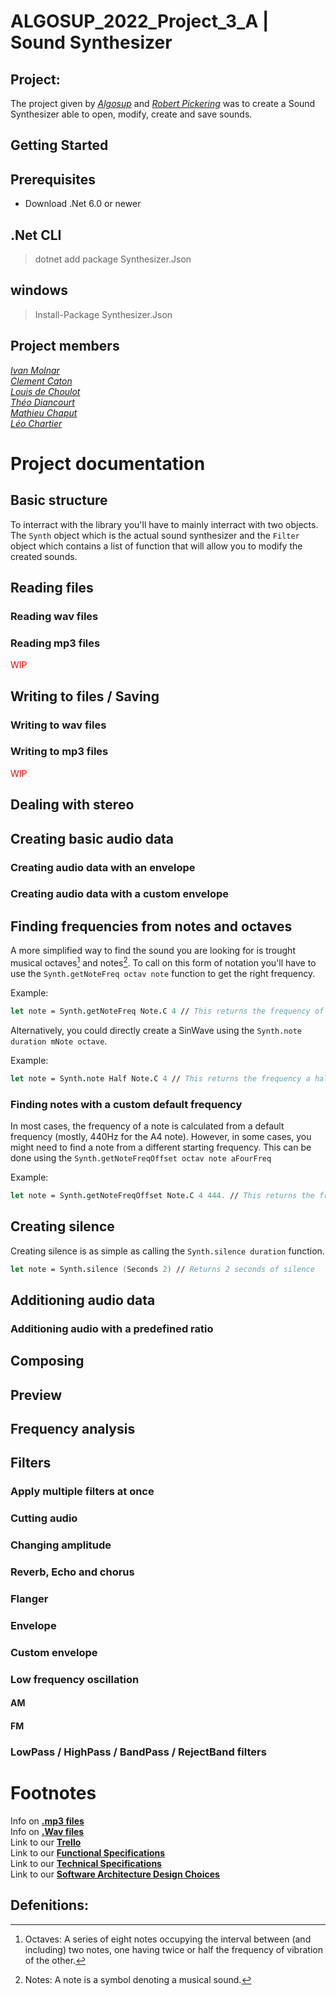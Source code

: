# ALGOSUP_2022_Project_3_A | Sound Synthesizer

## **Project:**

The project given by [*Algosup*](https://www.algosup.com/fr/index.html) and [*Robert Pickering*](https://github.com/robertpi) was to create a Sound Synthesizer able to open, modify, create and save sounds.

## **Getting Started**

## Prerequisites

- Download .Net 6.0 or newer

## .Net CLI

> dotnet add package Synthesizer.Json

## windows

> Install-Package Synthesizer.Json

## **Project members**

[*Ivan Molnar*](https://github.com/ivan-molnar) <br>
[*Clement Caton*](https://github.com/ClementCaton) <br>
[*Louis de Choulot*](https://github.com/Louis-de-Lavenne-de-Choulot) <br>
[*Théo Diancourt*](https://github.com/TheoDct) <br>
[*Mathieu Chaput*](https://github.com/Chaput-Mathieu) <br>
[*Léo Chartier*](https://github.com/leo-chartier)



# Project documentation

## Basic structure

To interract with the library you'll have to mainly interract with two objects.
The ``Synth`` object which is the actual sound synthesizer and the ``Filter`` object which contains a list of function that will allow you to modify the created sounds.

## Reading files

### Reading wav files



### Reading mp3 files
<span style="color: red;">WIP</span>

## Writing to files / Saving

### Writing to wav files
### Writing to mp3 files
<span style="color: red;">WIP</span>

## Dealing with stereo

## Creating basic audio data
### Creating audio data with an envelope
### Creating audio data with a custom envelope

## Finding frequencies from notes and octaves

A more simplified way to find the sound you are looking for is trought musical octaves[^1] and notes[^2].
To call on this form of notation you'll have to use the ``Synth.getNoteFreq octav note`` function to get the right frequency.

Example: 
```fs
let note = Synth.getNoteFreq Note.C 4 // This returns the frequency of the C4 note
```

Alternatively, you could directly create a SinWave using the ``Synth.note duration mNote octave``.

Example:
```fs
let note = Synth.note Half Note.C 4 // This returns the frequency a half duration of the C4 note
```

### Finding notes with a custom default frequency

In most cases, the frequency of a note is calculated from a default frequency (mostly, 440Hz for the A4 note).
However, in some cases, you might need to find a note from a different starting frequency.
This can be done using the ``Synth.getNoteFreqOffset octav note aFourFreq``

Example:
```fs
let note = Synth.getNoteFreqOffset Note.C 4 444. // This returns the frequency of the C4 note calculated from the starting point 444Hz at the A4 note
```

## Creating silence

Creating silence is as simple as calling the ``Synth.silence duration`` function.
```fs
let note = Synth.silence (Seconds 2) // Returns 2 seconds of silence
```

## Additioning audio data
### Additioning audio with a predefined ratio
## Composing

## Preview
## Frequency analysis


## Filters
### Apply multiple filters at once

### Cutting audio
### Changing amplitude

### Reverb, Echo and chorus
### Flanger

### Envelope
### Custom envelope

### Low frequency oscillation
#### AM
#### FM

### LowPass / HighPass / BandPass / RejectBand filters


# Footnotes

Info on [**.mp3 files**](https://github.com/ClementCaton/ALGOSUP_2022_Project_3_A/blob/main/Informations/INFO%20mp3.md)<br>
Info on [**.Wav files**](https://github.com/ClementCaton/ALGOSUP_2022_Project_3_A/blob/main/Informations/INFO.md)<br>
Link to our [**Trello**](https://trello.com/b/itooTuBY/algosup2022project3a)<br>
Link to our [**Functional Specifications**](https://github.com/ClementCaton/ALGOSUP_2022_Project_3_A/blob/main/Reports/Functional%20specification.md)<br>
Link to our [**Technical Specifications**](https://github.com/ClementCaton/ALGOSUP_2022_Project_3_A/blob/main/Reports/Technical%20specification.md)<br>
Link to our [**Software Architecture Design Choices**](https://github.com/ClementCaton/ALGOSUP_2022_Project_3_A/blob/main/Reports/Software%20architecture%20design%20choices.md)

## Defenitions:
[^1]: Octaves: A series of eight notes occupying the interval between (and including) two notes, one having twice or half the frequency of vibration of the other.

[^2]: Notes: A note is a symbol denoting a musical sound.